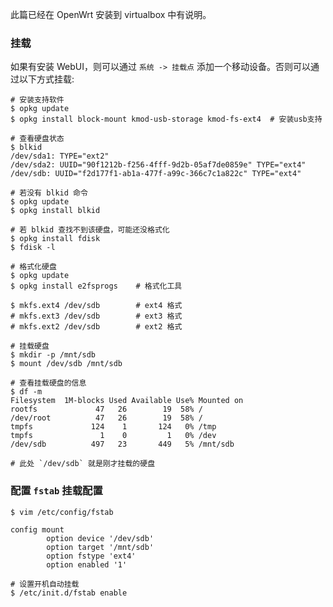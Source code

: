 <!-- title: OpenWrt - 扩容硬盘及移动设备 -->
<!-- author: <David Jones qowera@qq.com> -->
<!-- date: 2015-04-11 12:57:14 -->
<!-- category: OpenWrt -->
<!-- tag: OpenWrt,路由器 -->

此篇已经在 OpenWrt 安装到 virtualbox 中有说明。

### 挂载

如果有安装 WebUI，则可以通过 `系统 -> 挂载点` 添加一个移动设备。否则可以通过以下方式挂载:

```
# 安装支持软件
$ opkg update
$ opkg install block-mount kmod-usb-storage kmod-fs-ext4  # 安装usb支持

# 查看硬盘状态
$ blkid
/dev/sda1: TYPE="ext2"
/dev/sda2: UUID="90f1212b-f256-4fff-9d2b-05af7de0859e" TYPE="ext4"
/dev/sdb: UUID="f2d177f1-ab1a-477f-a99c-366c7c1a822c" TYPE="ext4"

# 若没有 blkid 命令
$ opkg update
$ opkg install blkid

# 若 blkid 查找不到该硬盘，可能还没格式化
$ opkg install fdisk
$ fdisk -l

# 格式化硬盘
$ opkg update
$ opkg install e2fsprogs    # 格式化工具

$ mkfs.ext4 /dev/sdb        # ext4 格式
# mkfs.ext3 /dev/sdb        # ext3 格式
# mkfs.ext2 /dev/sdb        # ext2 格式

# 挂载硬盘
$ mkdir -p /mnt/sdb
$ mount /dev/sdb /mnt/sdb

# 查看挂载硬盘的信息
$ df -m
Filesystem  1M-blocks Used Available Use% Mounted on
rootfs             47   26        19  58% /
/dev/root          47   26        19  58% /
tmpfs             124    1       124   0% /tmp
tmpfs               1    0         1   0% /dev
/dev/sdb          497   23       449   5% /mnt/sdb

# 此处 `/dev/sdb` 就是刚才挂载的硬盘
```

### 配置 `fstab` 挂载配置

```
$ vim /etc/config/fstab

config mount
        option device '/dev/sdb'
        option target '/mnt/sdb'
        option fstype 'ext4'
        option enabled '1'

# 设置开机自动挂载
$ /etc/init.d/fstab enable
```